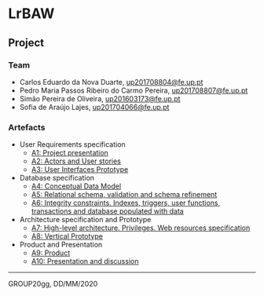 # LrBAW

## Project

### Team

* Carlos Eduardo da Nova Duarte, up201708804@fe.up.pt
* Pedro Maria Passos Ribeiro do Carmo Pereira, up201708807@fe.up.pt
* Simão Pereira de Oliveira, up201603173@fe.up.pt
* Sofia de Araújo Lajes, up201704066@fe.up.pt

### Artefacts

* User Requirements specification
  * [A1: Project presentation](a1)
  * [A2: Actors and User stories](a2)
  * [A3: User Interfaces Prototype](a3)
* Database specification
  * [A4: Conceptual Data Model](a4)
  * [A5: Relational schema, validation and schema refinement](a5)
  * [A6: Integrity constraints. Indexes, triggers, user functions, transactions and database populated with data](a6)
* Architecture specification and Prototype
  * [A7: High-level architecture. Privileges. Web resources specification](a7)
  * [A8: Vertical Prototype](a8)
* Product and Presentation
  * [A9: Product](a9)
  * [A10: Presentation and discussion](a10)

***
GROUP20gg, DD/MM/2020